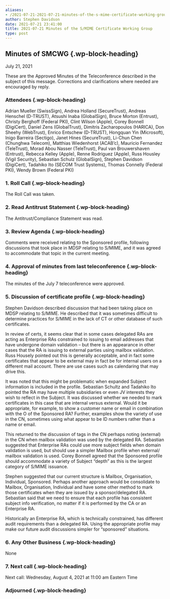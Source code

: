 ```yaml
---
aliases:
- /2021-07-21-2021-07-21-minutes-of-the-s-mime-certificate-working-group/
author: Stephen Davidson
date: 2021-07-21 23:41:00
title: 2021-07-21 Minutes of the S/MIME Certificate Working Group
type: post
---
```


## Minutes of SMCWG {.wp-block-heading}

July 21, 2021

These are the Approved Minutes of the Teleconference described in the subject of this message. Corrections and clarifications where needed are encouraged by reply.

### Attendees {.wp-block-heading}

Adrian Mueller (SwissSign), Andrea Holland (SecureTrust), Andreas Henschel (D-TRUST), Atsushi Inaba (GlobalSign), Bruce Morton (Entrust), Christy Berghoff (Federal PKI), Clint Wilson (Apple), Corey Bonnell (DigiCert), Daniel Zens (GlobalTrust), Dimitris Zacharopoulos (HARICA), Don Sheehy (WebTrust), Enrico Entschew (D-TRUST), Hongquan Yin (Microsoft), Inigo Barreira (Sectigo), Janet Hines (SecureTrust), Li-Chun Chen (Chunghwa Telecom), Matthias Wiedenhorst (ACAB’c), Mauricio Fernandez (TeleTrust), Morad Abou Nasser (TeleTrust), Paul van Brouwershaven (Entrust), Rebecca Kelley (Apple), Renne Rodriguez (Apple), Russ Housley (Vigil Security), Sebastian Schulz (GlobalSign), Stephen Davidson (DigiCert), Tadahiko Ito (SECOM Trust Systems), Thomas Connelly (Federal PKI), Wendy Brown (Federal PKI)

### 1. Roll Call {.wp-block-heading}

The Roll Call was taken.

### 2. Read Antitrust Statement {.wp-block-heading}

The Antitrust/Compliance Statement was read.

### 3. Review Agenda {.wp-block-heading}

Comments were received relating to the Sponsored profile, following discussions that took place in MDSP relating to S/MIME, and it was agreed to accommodate that topic in the current meeting.

### 4. Approval of minutes from last teleconference {.wp-block-heading}

The minutes of the July 7 teleconference were approved.

### 5. Discussion of certificate profile {.wp-block-heading}

Stephen Davidson described discussion that had been taking place on MDSP relating to S/MIME. He described that it was sometimes difficult to determine practices for S/MIME in the lack of CT or other database of such certificates.

In review of certs, it seems clear that in some cases delegated RAs are acting as Enterprise RAs constrained to issuing to email addresses that have undergone domain validation – but there is an appearance in other cases that the RA is issuing to external parties using mailbox validation. Russ Housely pointed out this is generally acceptable, and in fact some certificates that appear to be external may in fact be for internal users on a different mail account. There are use cases such as calendaring that may drive this.

It was noted that this might be problematic when expanded Subject information is included in the profile. Sebastian Schultz and Tadahiko Ito pointed the RA may have multiple subsidiaries or even JV interests they wish to reflect in the Subject. It was discussed whether we needed to mark certificates in this case that are internal versus external. Would it be appropriate, for example, to show a customer name or email in combination with the O of the Sponsored RA? Further, examples show the variety of use in the CN, sometimes using what appear to be ID numbers rather than a name or email.

This returned to the discussion of tags in the CN perhaps noting (external) in the CN when mailbox validation was used by the delegated RA. Sebastian suggested that Enterprise RAs could use more subject fields when domain validation is used, but should use a simpler Mailbox profile when external/ mailbox validation is used. Corey Bonnell agreed that the Sponsored profile should accommodate a variety of Subject “depth” as this is the largest category of S/MIME issuance.

Stephen suggested that our current structure is Mailbox, Organisation, Individual, Sponsored. Perhaps another approach would be consolidate to Mailbox, Organisation, Individual and have some other method to mark those certificates when they are issued by a sponsor/delegated RA. Sebastian said that we need to ensure that each profile has consistent subject info verification, no matter if it is performed by the CA or an Enterprise RA.

Historically an Enterprise RA, which is technically constrained, has different audit requirements than a delegated RA. Using the appropriate profile may make our future audit discussions simpler for “sponsored” situations.

### 6. Any Other Business {.wp-block-heading}

None

### 7. Next call {.wp-block-heading}

Next call: Wednesday, August 4, 2021 at 11:00 am Eastern Time

### Adjourned {.wp-block-heading}